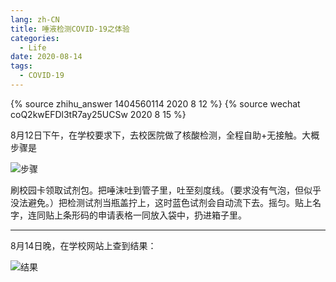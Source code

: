 ```yaml
---
lang: zh-CN
title: 唾液检测COVID-19之体验
categories:
  - Life
date: 2020-08-14
tags:
  - COVID-19
---
```


{% source zhihu_answer 1404560114 2020 8 12 %}
{% source wechat coQ2kwEFDl3tR7ay25UCSw 2020 8 15 %}

8月12日下午，在学校要求下，去校医院做了核酸检测，全程自助+无接触。大概步骤是

![步骤](https://pic.njzjz.win/1DTs28z2Vz-nmcIQ81NSHhXXoE8y3s-_H)

刷校园卡领取试剂包。把唾沫吐到管子里，吐至刻度线。（要求没有气泡，但似乎没法避免。）把检测试剂当瓶盖拧上，这时蓝色试剂会自动流下去。摇匀。贴上名字，连同贴上条形码的申请表格一同放入袋中，扔进箱子里。

<!-- more -->
----

8月14日晚，在学校网站上查到结果：

![结果](https://pic.njzjz.win/1SEzyacoHlUDCW5v-SgKdTpGbvZZkbYWq)
